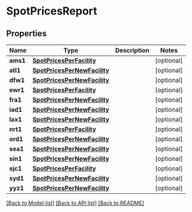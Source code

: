 # SpotPricesReport


## Properties
Name | Type | Description | Notes
------------ | ------------- | ------------- | -------------
**ams1** | [**SpotPricesPerFacility**](SpotPricesPerFacility.md) |  | [optional] 
**atl1** | [**SpotPricesPerNewFacility**](SpotPricesPerNewFacility.md) |  | [optional] 
**dfw1** | [**SpotPricesPerNewFacility**](SpotPricesPerNewFacility.md) |  | [optional] 
**ewr1** | [**SpotPricesPerFacility**](SpotPricesPerFacility.md) |  | [optional] 
**fra1** | [**SpotPricesPerNewFacility**](SpotPricesPerNewFacility.md) |  | [optional] 
**iad1** | [**SpotPricesPerNewFacility**](SpotPricesPerNewFacility.md) |  | [optional] 
**lax1** | [**SpotPricesPerNewFacility**](SpotPricesPerNewFacility.md) |  | [optional] 
**nrt1** | [**SpotPricesPerFacility**](SpotPricesPerFacility.md) |  | [optional] 
**ord1** | [**SpotPricesPerNewFacility**](SpotPricesPerNewFacility.md) |  | [optional] 
**sea1** | [**SpotPricesPerNewFacility**](SpotPricesPerNewFacility.md) |  | [optional] 
**sin1** | [**SpotPricesPerNewFacility**](SpotPricesPerNewFacility.md) |  | [optional] 
**sjc1** | [**SpotPricesPerFacility**](SpotPricesPerFacility.md) |  | [optional] 
**syd1** | [**SpotPricesPerNewFacility**](SpotPricesPerNewFacility.md) |  | [optional] 
**yyz1** | [**SpotPricesPerNewFacility**](SpotPricesPerNewFacility.md) |  | [optional] 

[[Back to Model list]](../README.md#documentation-for-models) [[Back to API list]](../README.md#documentation-for-api-endpoints) [[Back to README]](../README.md)


